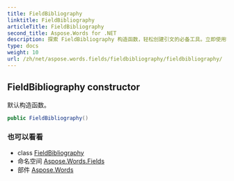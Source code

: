 ```yaml
---
title: FieldBibliography
linktitle: FieldBibliography
articleTitle: FieldBibliography
second_title: Aspose.Words for .NET
description: 探索 FieldBibliography 构造函数，轻松创建引文的必备工具。立即使用我们的默认构造函数，简化您的研究！
type: docs
weight: 10
url: /zh/net/aspose.words.fields/fieldbibliography/fieldbibliography/
---
```

## FieldBibliography constructor

默认构造函数。

```csharp
public FieldBibliography()
```

### 也可以看看

* class [FieldBibliography](../)
* 命名空间 [Aspose.Words.Fields](../../../aspose.words.fields/)
* 部件 [Aspose.Words](../../../)
